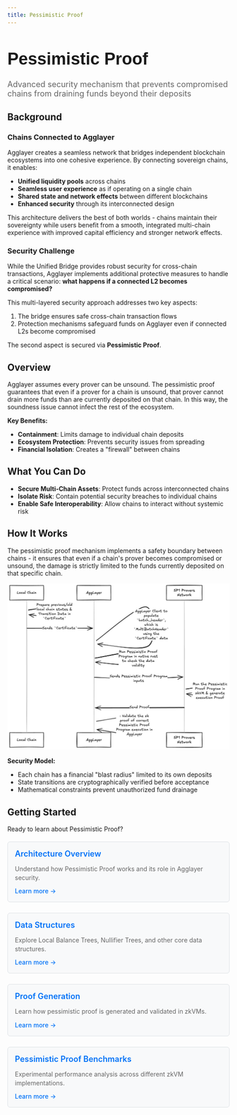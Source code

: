 ```yaml
---
title: Pessimistic Proof
---
```


<!-- Page Header Component -->
<h1 style="text-align: left; font-size: 38px; font-weight: 700; font-family: 'Inter Tight', sans-serif;">
  Pessimistic Proof
</h1>

<div style="text-align: left; margin: 0.5rem 0;">
  <p style="font-size: 18px; color: #666; max-width: 600px; margin: 0;">
    Advanced security mechanism that prevents compromised chains from draining funds beyond their deposits
  </p>
</div>

## Background

### Chains Connected to Agglayer

Agglayer creates a seamless network that bridges independent blockchain ecosystems into one cohesive experience. By connecting sovereign chains, it enables:

- **Unified liquidity pools** across chains
- **Seamless user experience** as if operating on a single chain
- **Shared state and network effects** between different blockchains
- **Enhanced security** through its interconnected design

This architecture delivers the best of both worlds - chains maintain their sovereignty while users benefit from a smooth, integrated multi-chain experience with improved capital efficiency and stronger network effects.

### Security Challenge

While the Unified Bridge provides robust security for cross-chain transactions, Agglayer implements additional protective measures to handle a critical scenario: **what happens if a connected L2 becomes compromised?**

This multi-layered security approach addresses two key aspects:

1. The bridge ensures safe cross-chain transaction flows
2. Protection mechanisms safeguard funds on Agglayer even if connected L2s become compromised

The second aspect is secured via **Pessimistic Proof**.

## Overview

Agglayer assumes every prover can be unsound. The pessimistic proof guarantees that even if a prover for a chain is unsound, that prover cannot drain more funds than are currently deposited on that chain. In this way, the soundness issue cannot infect the rest of the ecosystem.

**Key Benefits:**
- **Containment**: Limits damage to individual chain deposits
- **Ecosystem Protection**: Prevents security issues from spreading
- **Financial Isolation**: Creates a "firewall" between chains

## What You Can Do

- **Secure Multi-Chain Assets**: Protect funds across interconnected chains
- **Isolate Risk**: Contain potential security breaches to individual chains
- **Enable Safe Interoperability**: Allow chains to interact without systemic risk

## How It Works

The pessimistic proof mechanism implements a safety boundary between chains - it ensures that even if a chain's prover becomes compromised or unsound, the damage is strictly limited to the funds currently deposited on that specific chain.

![Pessimistic Proof Flow](../../img/agglayer/PessimisticProofFlow.png)

**Security Model:**

- Each chain has a financial "blast radius" limited to its own deposits
- State transitions are cryptographically verified before acceptance
- Mathematical constraints prevent unauthorized fund drainage

## Getting Started

Ready to learn about Pessimistic Proof?

<div style="display: flex; flex-direction: column; gap: 1rem; max-width: 800px; margin: 1rem 0;">

  <!-- Architecture Overview Card -->
  <div style="background: #f8f9fa; border: 1px solid #dee2e6; border-radius: 6px; padding: 1rem 1rem; margin: 0.25rem 0;">
    <h3 style="color: #0071F7; margin: 0 0 0.5rem 0; font-size: 18px; font-weight: 600;">
      Architecture Overview
    </h3>
    <p style="color: #666; margin-bottom: 0.75rem; line-height: 1.4; font-size: 14px;">
      Understand how Pessimistic Proof works and its role in Agglayer security.
    </p>
    <a href="/agglayer/core-concepts/pessimistic-proof/architecture/" style="color: #0071F7; text-decoration: none; font-weight: 500; font-size: 14px;">
      Learn more →
    </a>
  </div>

  <!-- Data Structures Card -->
  <div style="background: #f8f9fa; border: 1px solid #dee2e6; border-radius: 6px; padding: 1rem 1rem; margin: 0.25rem 0;">
    <h3 style="color: #0071F7; margin: 0 0 0.5rem 0; font-size: 18px; font-weight: 600;">
      Data Structures
    </h3>
    <p style="color: #666; margin-bottom: 0.75rem; line-height: 1.4; font-size: 14px;">
      Explore Local Balance Trees, Nullifier Trees, and other core data structures.
    </p>
    <a href="/agglayer/core-concepts/pessimistic-proof/data-structures/" style="color: #0071F7; text-decoration: none; font-weight: 500; font-size: 14px;">
      Learn more →
    </a>
  </div>

  <!-- Proof Generation Card -->
  <div style="background: #f8f9fa; border: 1px solid #dee2e6; border-radius: 6px; padding: 1rem 1rem; margin: 0.25rem 0;">
    <h3 style="color: #0071F7; margin: 0 0 0.5rem 0; font-size: 18px; font-weight: 600;">
      Proof Generation
    </h3>
    <p style="color: #666; margin-bottom: 0.75rem; line-height: 1.4; font-size: 14px;">
      Learn how pessimistic proof is generated and validated in zkVMs.
    </p>
    <a href="/agglayer/core-concepts/pessimistic-proof/proof-generation/" style="color: #0071F7; text-decoration: none; font-weight: 500; font-size: 14px;">
      Learn more →
    </a>
  </div>

  <!-- Benchmarks Card -->
  <div style="background: #f8f9fa; border: 1px solid #dee2e6; border-radius: 6px; padding: 1rem 1rem; margin: 0.25rem 0;">
    <h3 style="color: #0071F7; margin: 0 0 0.5rem 0; font-size: 18px; font-weight: 600;">
      Pessimistic Proof Benchmarks
    </h3>
    <p style="color: #666; margin-bottom: 0.75rem; line-height: 1.4; font-size: 14px;">
      Experimental performance analysis across different zkVM implementations.
    </p>
    <a href="/agglayer/core-concepts/pessimistic-proof/benchmarks/" style="color: #0071F7; text-decoration: none; font-weight: 500; font-size: 14px;">
      Learn more →
    </a>
  </div>

</div>
